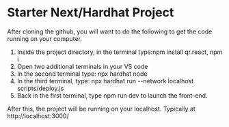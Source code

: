 # Starter Next/Hardhat Project

After cloning the github, you will want to do the following to get the code running on your computer.

1. Inside the project directory, in the terminal type:npm install qr.react,  npm i
2. Open two additional terminals in your VS code
3. In the second terminal type: npx hardhat node
4. In the third terminal, type: npx hardhat run --network localhost scripts/deploy.js
5. Back in the first terminal, type npm run dev to launch the front-end.

After this, the project will be running on your localhost. 
Typically at http://localhost:3000/


